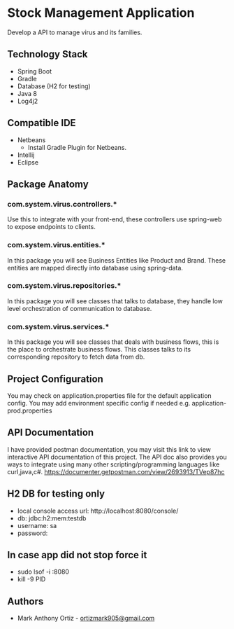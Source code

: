 # Stock Management Application
Develop a API to manage virus and its families.

## Technology Stack
- Spring Boot 
- Gradle
- Database (H2 for testing)
- Java 8
- Log4j2

## Compatible IDE
- Netbeans
    - Install Gradle Plugin for Netbeans.
- Intellij
- Eclipse

## Package Anatomy

### com.system.virus.controllers.*
Use this to integrate with your front-end, 
these controllers use spring-web to expose endpoints to clients.

### com.system.virus.entities.*
In this package you will see Business Entities like Product and Brand. 
These entities are mapped directly into database using spring-data.

### com.system.virus.repositories.*
In this package you will see classes that talks to database, 
they handle low level orchestration of communication to database.

### com.system.virus.services.*
In this package you will see classes that deals with business flows, 
this is the place to orchestrate business flows. This classes
talks to its corresponding repository to fetch data from db. 

## Project Configuration
You may check on application.properties file for the default application config.
You may add environment specific config if needed e.g. application-prod.properties

## API Documentation
I have provided postman documentation, you may visit this link to view interactive API documentation of this project.
The API doc also provides you ways to integrate using many other scripting/programming languages like curl,java,c#.
https://documenter.getpostman.com/view/2693913/TVep87hc


## H2 DB for testing only

 - local console access url: http://localhost:8080/console/
 - db: jdbc:h2:mem:testdb
 - username: sa
 - password:
 
## In case app did not stop force it
 - sudo lsof -i :8080
 - kill -9 PID

## Authors
- Mark Anthony Ortiz - ortizmark905@gmail.com
